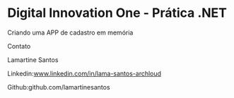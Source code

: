 # Digital Innovation One - Prática .NET

Criando uma APP de cadastro em memória

Contato

Lamartine Santos

Linkedin:www.linkedin.com/in/lama-santos-archloud

Github:github.com/lamartinesantos
